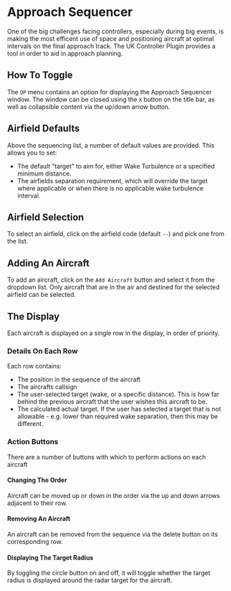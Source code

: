 # Approach Sequencer

One of the big challenges facing controllers, especially during big events, is making the most efficent use of space and
positioning aircraft at optimal intervals on the final approach track. The UK Controller Plugin provides a tool in order
to aid in approach planning.

## How To Toggle

The `OP` menu contains an option for displaying the Approach Sequencer window. The window can be closed using the `X`
button on the title bar, as well as collapsible content via the up/down arrow button.

## Airfield Defaults

Above the sequencing list, a number of default values are provided. This allows you to set:

- The default "target" to aim for, either Wake Turbulence or a specified minimum distance.
- The airfields separation requirement, which will override the target where applicable or when there is no applicable
  wake turbulence interval.

## Airfield Selection

To select an airfield, click on the airfield code (default `--`) and pick one from the list.

## Adding An Aircraft

To add an aircraft, click on the `Add Aircraft` button and select it from the dropdown list. Only aircraft that are in
the air and destined for the selected airfield can be selected.

## The Display

Each aircraft is displayed on a single row in the display, in order of priority.

### Details On Each Row

Each row contains:

- The position in the sequence of the aircraft
- The aircrafts callsign
- The user-selected target (wake, or a specific distance). This is how far behind the previous aircraft that the user
  wishes this aircraft to be.
- The calculated actual target. If the user has selected a target that is not allowable - e.g. lower than required wake
  separation, then this may be different.

### Action Buttons

There are a number of buttons with which to perform actions on each aircraft

#### Changing The Order

Aircraft can be moved up or down in the order via the up and down arrows adjacent to their row.

#### Removing An Aircraft

An aircraft can be removed from the sequence via the delete button on its corresponding row.

#### Displaying The Target Radius

By toggling the circle button on and off, it will toggle whether the target radius is displayed around the radar target
for the aircraft.
